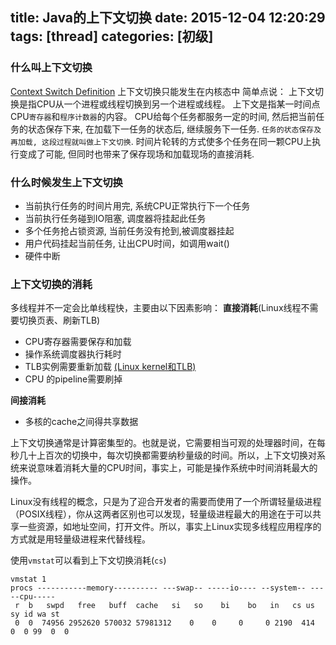 title: Java的上下文切换
date: 2015-12-04 12:20:29
tags: [thread]
categories: [初级]
---
### 什么叫上下文切换

[Context Switch Definition](http://www.linfo.org/context_switch.html)
上下文切换只能发生在内核态中
简单点说：
上下文切换是指CPU从一个进程或线程切换到另一个进程或线程。
上下文是指某一时间点CPU`寄存器`和`程序计数器`的内容。
CPU给每个任务都服务一定的时间, 然后把当前任务的状态保存下来, 在加载下一任务的状态后, 继续服务下一任务. `任务的状态保存及再加载, 这段过程就叫做上下文切换`. 时间片轮转的方式使多个任务在同一颗CPU上执行变成了可能, 但同时也带来了保存现场和加载现场的直接消耗.

### 什么时候发生上下文切换
- 当前执行任务的时间片用完, 系统CPU正常执行下一个任务
- 当前执行任务碰到IO阻塞, 调度器将挂起此任务
- 多个任务抢占锁资源, 当前任务没有抢到,被调度器挂起
- 用户代码挂起当前任务, 让出CPU时间，如调用wait()
- 硬件中断

### 上下文切换的消耗

多线程并不一定会比单线程快，主要由以下因素影响：
**直接消耗**(Linux线程不需要切换页表、刷新TLB)

- CPU寄存器需要保存和加载
- 操作系统调度器执行耗时
- TLB实例需要重新加载 [(Linux kernel和TLB)](http://blog.csdn.net/kickxxx/article/details/8736293)
- CPU 的pipeline需要刷掉

**间接消耗**

- 多核的cache之间得共享数据

上下文切换通常是计算密集型的。也就是说，它需要相当可观的处理器时间，在每秒几十上百次的切换中，每次切换都需要纳秒量级的时间。所以，上下文切换对系统来说意味着消耗大量的CPU时间，事实上，可能是操作系统中时间消耗最大的操作。

<div class="tip">Linux没有线程的概念，只是为了迎合开发者的需要而使用了一个所谓轻量级进程（POSIX线程），你从这两者区别也可以发现，轻量级进程最大的用途在于可以共享一些资源，如地址空间，打开文件。所以，事实上Linux实现多线程应用程序的方式就是用轻量级进程来代替线程。</div>


使用`vmstat`可以看到上下文切换消耗(`cs`)
```
vmstat 1
procs -----------memory---------- ---swap-- -----io---- --system-- -----cpu-----
 r  b   swpd   free   buff  cache   si   so    bi    bo   in   cs us sy id wa st
 0  0  74956 2952620 570032 57981312    0    0     0     0 2190  414  0  0 99  0  0
 ```
